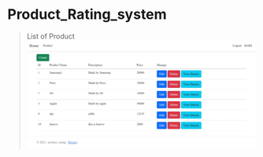 # Product_Rating_system
  > List of Product
 ![product view](/Detial_info_image/productview.jpeg)
 
    